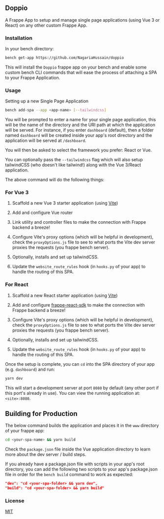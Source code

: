 ## Doppio

A Frappe App to setup and manage single page applications (using Vue 3 or React) on any other custom Frappe App.

### Installation

In your bench directory:

```bash
bench get-app https://github.com/NagariaHussain/doppio
```

This will install the `Doppio` frappe app on your bench and enable some custom bench CLI commands
that will ease the process of attaching a SPA to your Frappe Application.

### Usage

Setting up a new Single Page Application

```bash
bench add-spa --app <app-name> [--tailwindcss]
```

You will be prompted to enter a name for your single page application, this will be the name of the directory and the URI path at which the application will be served. For instance, if you enter `dashboard` (default), then a folder named `dashboard` will be created inside your app's root directory and the application will be served at `/dashboard`.

You will then be asked to select the framework you prefer: React or Vue.

You can optionally pass the `--tailwindcss` flag which will also setup tailwindCSS (who doesn't like tailwind!) along with the Vue 3/React application.

The above command will do the following things:

### For Vue 3

1. Scaffold a new Vue 3 starter application (using [Vite](https://vitejs.dev/))

2. Add and configure Vue router

3. Link utility and controller files to make the connection with Frappe backend a breeze!

4. Configure Vite's proxy options (which will be helpful in development), check the `proxyOptions.js` file to see to what ports the Vite dev server proxies the requests (you frappe bench server).

5. Optionally, installs and set up tailwindCSS.

6. Update the `website_route_rules` hook (in `hooks.py` of your app) to handle the routing of this SPA.

### For React

1. Scaffold a new React starter application (using [Vite](https://vitejs.dev/))

2. Add and configure [frappe-react-sdk](https://github.com/nikkothari22/frappe-react-sdk) to make the connection with Frappe backend a breeze!

3. Configure Vite's proxy options (which will be helpful in development), check the `proxyOptions.js` file to see to what ports the Vite dev server proxies the requests (you frappe bench server).

4. Optionally, installs and set up tailwindCSS.

5. Update the `website_route_rules` hook (in `hooks.py` of your app) to handle the routing of this SPA.

Once the setup is complete, you can `cd` into the SPA directory of your app (e.g. `dashboard`) and run:

```bash
yarn dev
```

This will start a development server at port `8080` by default (any other port if this port's already in use). You can view the running application at: `<site>:8080`.

## Building for Production

The below command builds the application and places it in the `www` directory of your frappe app:

```bash
cd <your-spa-name> && yarn build
```

Check the `package.json` file inside the Vue application directory to learn more about the dev server / build steps.

If you already have a package.json file with scripts in your app's root directory, you can add the following two scripts to your app's package.json file in order for the `bench build` command to work as expected:

```json
"dev": "cd <your-spa-folder> && yarn dev",
"build": "cd <your-spa-folder> && yarn build"
```

### License

[MIT](./license.txt)
